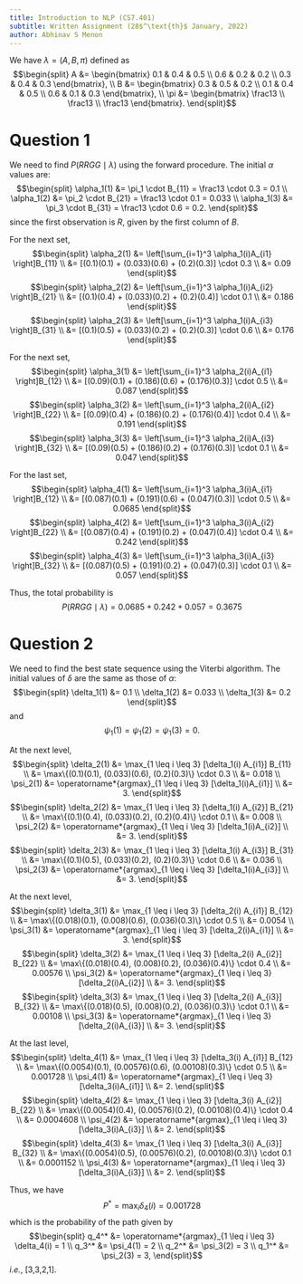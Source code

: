 ```yaml
---
title: Introduction to NLP (CS7.401)
subtitle: Written Assignment (28$^\text{th}$ January, 2022)
author: Abhinav S Menon
---
```


We have $\lambda = (A, B, \pi)$ defined as
$$\begin{split}
A &= \begin{bmatrix} 0.1 & 0.4 & 0.5 \\ 0.6 & 0.2 & 0.2 \\ 0.3 & 0.4 & 0.3 \end{bmatrix}, \\
B &= \begin{bmatrix} 0.3 & 0.5 & 0.2 \\ 0.1 & 0.4 & 0.5 \\ 0.6 & 0.1 & 0.3 \end{bmatrix}, \\
\pi &= \begin{bmatrix} \frac13 \\ \frac13 \\ \frac13 \end{bmatrix}. \end{split}$$

# Question 1
We need to find $P(RRGG \mid \lambda)$ using the forward procedure.
The initial $\alpha$ values are:
$$\begin{split}
\alpha_1(1) &= \pi_1 \cdot B_{11} = \frac13 \cdot 0.3 = 0.1 \\
\alpha_1(2) &= \pi_2 \cdot B_{21} = \frac13 \cdot 0.1 = 0.033 \\
\alpha_1(3) &= \pi_3 \cdot B_{31} = \frac13 \cdot 0.6 = 0.2. \end{split}$$
since the first observation is $R$, given by the first column of $B$.

For the next set,
$$\begin{split}
\alpha_2(1) &= \left[\sum_{i=1}^3 \alpha_1(i)A_{i1} \right]B_{11} \\
&= [(0.1)(0.1) + (0.033)(0.6) + (0.2)(0.3)] \cdot 0.3 \\
&= 0.09 \end{split}$$
$$\begin{split}
\alpha_2(2) &= \left[\sum_{i=1}^3 \alpha_1(i)A_{i2} \right]B_{21} \\
&= [(0.1)(0.4) + (0.033)(0.2) + (0.2)(0.4)] \cdot 0.1 \\
&= 0.186 \end{split}$$
$$\begin{split}
\alpha_2(3) &= \left[\sum_{i=1}^3 \alpha_1(i)A_{i3} \right]B_{31} \\
&= [(0.1)(0.5) + (0.033)(0.2) + (0.2)(0.3)] \cdot 0.6 \\
&= 0.176 \end{split}$$

For the next set,
$$\begin{split}
\alpha_3(1) &= \left[\sum_{i=1}^3 \alpha_2(i)A_{i1} \right]B_{12} \\
&= [(0.09)(0.1) + (0.186)(0.6) + (0.176)(0.3)] \cdot 0.5 \\
&= 0.087 \end{split}$$
$$\begin{split}
\alpha_3(2) &= \left[\sum_{i=1}^3 \alpha_2(i)A_{i2} \right]B_{22} \\
&= [(0.09)(0.4) + (0.186)(0.2) + (0.176)(0.4)] \cdot 0.4 \\
&= 0.191 \end{split}$$
$$\begin{split}
\alpha_3(3) &= \left[\sum_{i=1}^3 \alpha_2(i)A_{i3} \right]B_{32} \\
&= [(0.09)(0.5) + (0.186)(0.2) + (0.176)(0.3)] \cdot 0.1 \\
&= 0.047 \end{split}$$

For the last set,
$$\begin{split}
\alpha_4(1) &= \left[\sum_{i=1}^3 \alpha_3(i)A_{i1} \right]B_{12} \\
&= [(0.087)(0.1) + (0.191)(0.6) + (0.047)(0.3)] \cdot 0.5 \\
&= 0.0685 \end{split}$$
$$\begin{split}
\alpha_4(2) &= \left[\sum_{i=1}^3 \alpha_3(i)A_{i2} \right]B_{22} \\
&= [(0.087)(0.4) + (0.191)(0.2) + (0.047)(0.4)] \cdot 0.4 \\
&= 0.242 \end{split}$$
$$\begin{split}
\alpha_4(3) &= \left[\sum_{i=1}^3 \alpha_3(i)A_{i3} \right]B_{32} \\
&= [(0.087)(0.5) + (0.191)(0.2) + (0.047)(0.3)] \cdot 0.1 \\
&= 0.057 \end{split}$$

Thus, the total probability is
$$P(RRGG \mid \lambda) = 0.0685 + 0.242 + 0.057 = 0.3675$$

# Question 2
We need to find the best state sequence using the Viterbi algorithm. The initial values of $\delta$ are the same as those of $\alpha$:
$$\begin{split}
\delta_1(1) &= 0.1 \\
\delta_1(2) &= 0.033 \\
\delta_1(3) &= 0.2 \end{split}$$
and
$$\psi_1(1) = \psi_1(2) = \psi_1(3) = 0.$$

At the next level,
$$\begin{split}
\delta_2(1) &= \max_{1 \leq i \leq 3} [\delta_1(i) A_{i1}] B_{11} \\
&= \max\{(0.1)(0.1), (0.033)(0.6), (0.2)(0.3)\} \cdot 0.3 \\
&= 0.018 \\
\psi_2(1) &= \operatorname*{argmax}_{1 \leq i \leq 3} [\delta_1(i)A_{i1}] \\
&= 3. \end{split}$$
$$\begin{split}
\delta_2(2) &= \max_{1 \leq i \leq 3} [\delta_1(i) A_{i2}] B_{21} \\
&= \max\{(0.1)(0.4), (0.033)(0.2), (0.2)(0.4)\} \cdot 0.1 \\
&= 0.008 \\
\psi_2(2) &= \operatorname*{argmax}_{1 \leq i \leq 3} [\delta_1(i)A_{i2}] \\
&= 3. \end{split}$$
$$\begin{split}
\delta_2(3) &= \max_{1 \leq i \leq 3} [\delta_1(i) A_{i3}] B_{31} \\
&= \max\{(0.1)(0.5), (0.033)(0.2), (0.2)(0.3)\} \cdot 0.6 \\
&= 0.036 \\
\psi_2(3) &= \operatorname*{argmax}_{1 \leq i \leq 3} [\delta_1(i)A_{i3}] \\
&= 3. \end{split}$$

At the next level,
$$\begin{split}
\delta_3(1) &= \max_{1 \leq i \leq 3} [\delta_2(i) A_{i1}] B_{12} \\
&= \max\{(0.018)(0.1), (0.008)(0.6), (0.036)(0.3)\} \cdot 0.5 \\
&= 0.0054 \\
\psi_3(1) &= \operatorname*{argmax}_{1 \leq i \leq 3} [\delta_2(i)A_{i1}] \\
&= 3. \end{split}$$
$$\begin{split}
\delta_3(2) &= \max_{1 \leq i \leq 3} [\delta_2(i) A_{i2}] B_{22} \\
&= \max\{(0.018)(0.4), (0.008)(0.2), (0.036)(0.4)\} \cdot 0.4 \\
&= 0.00576 \\
\psi_3(2) &= \operatorname*{argmax}_{1 \leq i \leq 3} [\delta_2(i)A_{i2}] \\
&= 3. \end{split}$$
$$\begin{split}
\delta_3(3) &= \max_{1 \leq i \leq 3} [\delta_2(i) A_{i3}] B_{32} \\
&= \max\{(0.018)(0.5), (0.008)(0.2), (0.036)(0.3)\} \cdot 0.1 \\
&= 0.00108 \\
\psi_3(3) &= \operatorname*{argmax}_{1 \leq i \leq 3} [\delta_2(i)A_{i3}] \\
&= 3. \end{split}$$

At the last level,
$$\begin{split}
\delta_4(1) &= \max_{1 \leq i \leq 3} [\delta_3(i) A_{i1}] B_{12} \\
&= \max\{(0.0054)(0.1), (0.00576)(0.6), (0.00108)(0.3)\} \cdot 0.5 \\
&= 0.001728 \\
\psi_4(1) &= \operatorname*{argmax}_{1 \leq i \leq 3} [\delta_3(i)A_{i1}] \\
&= 2. \end{split}$$
$$\begin{split}
\delta_4(2) &= \max_{1 \leq i \leq 3} [\delta_3(i) A_{i2}] B_{22} \\
&= \max\{(0.0054)(0.4), (0.00576)(0.2), (0.00108)(0.4)\} \cdot 0.4 \\
&= 0.0004608 \\
\psi_4(2) &= \operatorname*{argmax}_{1 \leq i \leq 3} [\delta_3(i)A_{i3}] \\
&= 2. \end{split}$$
$$\begin{split}
\delta_4(3) &= \max_{1 \leq i \leq 3} [\delta_3(i) A_{i3}] B_{32} \\
&= \max\{(0.0054)(0.5), (0.00576)(0.2), (0.00108)(0.3)\} \cdot 0.1 \\
&= 0.0001152 \\
\psi_4(3) &= \operatorname*{argmax}_{1 \leq i \leq 3} [\delta_3(i)A_{i3}] \\
&= 2. \end{split}$$

Thus, we have
$$P^* = \max_i \delta_4(i) = 0.001728$$
which is the probability of the path given by
$$\begin{split}
q_4^* &= \operatorname*{argmax}_{1 \leq i \leq 3} \delta_4(i) = 1 \\
q_3^* &= \psi_4(1) = 2 \\
q_2^* &= \psi_3(2) = 3 \\
q_1^* &= \psi_2(3) = 3, \end{split}$$
*i.e.*, [3,3,2,1].
